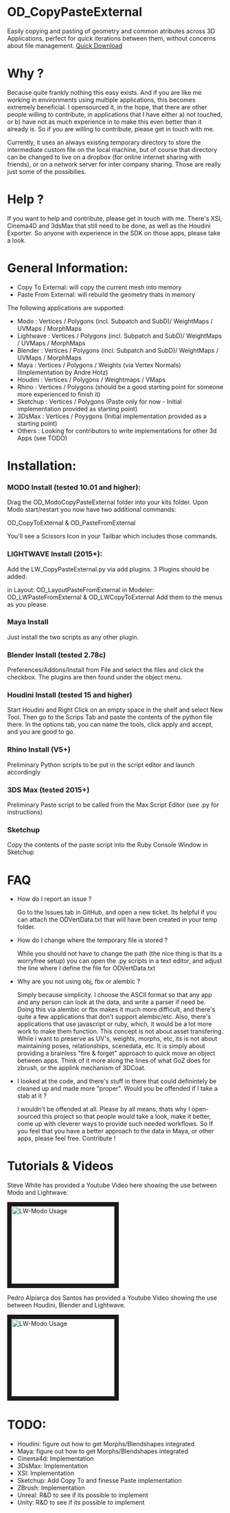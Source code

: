 # OD_CopyPasteExternal
Easily copying and pasting of geometry and common atributes across 3D Applications, perfect for quick iterations between them, without concerns about file management.              [Quick Download](https://github.com/heimlich1024/OD_CopyPasteExternal/archive/master.zip)

# Why ?

Because quite frankly nothing this easy exists.  And if you are like me working in environments using
multiple applications, this becomes extremely beneficial.  I opensourced it, in the hope, that there are other
people willing to contribute, in applications that I have either a) not touched, or b) have not as much experience
in to make this even better than it already is.  So if you are willing to contribute, please get in touch with me.

Currently, it uses an always existing temporary directory to store the intermediate custom file on the local machine,
but of course that directory can be changed to live on a dropbox (for online internet sharing with friends), or on a
network server for inter company sharing.  Those are really just some of the possibilies.

# Help ?

If you want to help and contribute, please get in touch with me.  There's XSI, Cinema4D and 3dsMax that still need
to be done, as well as the Houdini Exporter.  So anyone with experience in the SDK on those apps, please take a look.

# General Information:

* Copy To External: will copy the current mesh into memory
* Paste From External: will rebuild the geometry thats in memory

The following applications are supported:

* Modo      : Vertices / Polygons (incl. Subpatch and SubD)/ WeightMaps / UVMaps / MorphMaps
* Lightwave : Vertices / Polygons (incl. Subpatch and SubD)/ WeightMaps / UVMaps / MorphMaps
* Blender   : Vertices / Polygons (incl. Subpatch and SubD)/ WeightMaps / UVMaps / MorphMaps
* Maya      : Vertices / Polygons / Weights (via Vertex Normals) (Implementation by Andre Hotz)
* Houdini   : Vertices / Polygons / Weightmaps / VMaps
* Rhino		: Vertices / Polygons (should be a good starting point for someone more experienced to finish it)
* Sketchup  : Vertices / Polygons (Paste only for now - Initial implementation provided as starting point)
* 3DsMax 	: Vertices / Poyygons (Initial implementation provided as a starting point)
* Others	: Looking for contributors to write implementations for other 3d Apps (see TODO)

# Installation:

### MODO Install (tested 10.01 and higher):

Drag the OD_ModoCopyPasteExternal folder into your kits folder.
Upon Modo start/restart you now have two additional commands:

OD_CopyToExternal & OD_PasteFromExternal

You'll see a Scissors Icon in your Tailbar which includes those commands.

### LIGHTWAVE Install (2015+):

Add the LW_CopyPasteExternal.py via add plugins. 3 Plugins should be added:

in Layout: OD_LayoutPasteFromExternal
in Modeler: OD_LWPasteFromExternal & OD_LWCopyToExternal
Add them to the menus as you please.

### Maya Install

Just install the two scripts as any other plugin.

### Blender Install (tested 2.78c)

Preferences/Addons/Install from File and select the files and click the checkbox.
The plugins are then found under the object menu.

### Houdini Install (tested 15 and higher)

Start Houdini and Right Click on an empty space in the shelf and select New Tool.
Then go to the Scrips Tab and paste the contents of the python file there.  In the
options tab, you can name the tools, click apply and accept, and you are good to go.

### Rhino Install (V5+)

Preliminary Python scripts to be put in the script editor and launch accordingly

### 3DS Max (tested 2015+)

Preliminary Paste script to be called from the Max Script Editor (see .py for instructions)

### Sketchup

Copy the contents of the paste script into the Ruby Console Window in Sketchup

# FAQ
* How do I report an issue ?

  Go to the Issues tab in GitHub, and open a new ticket.  Its helpful if you can attach the ODVertData.txt that will
  have been created in your temp folder.
* How do I change where the temporary file is stored ?

  While you should not have to change the path (the nice thing is that its a worryfree setup) you can open the .py scripts
  in a text editor, and adjust the line where I define the file for ODVertData.txt
* Why are you not using obj, fbx or alembic ?

  Simply because simplicity.  I choose the ASCII format so that any app and any person can look at the data, and write a parser
  if need be.  Doing this via alembic or fbx makes it much more difficult, and there's quite a few applications that don't support
  alembic/etc.  Also, there's applications that use javascript or ruby, which, it would be a lot more work to make them function.
  This concept is not about asset transfering.  While i want to preserve as UV's, weights, morphs, etc, its is not about maintaining
  poses, relationships, scenedata, etc.  It is simply about providing a brainless "fire & forget" approach to quick move an object
  between apps.  Think of it more along the lines of what GoZ does for zbrush, or the applink mechanism of 3DCoat.
* I looked at the code, and there's stuff in there that could definintely be cleaned up and made more "proper".  Would you be offended
  if I take a stab at it ?

  I wouldn't be offended at all.  Please by all means, thats why I open-sourced this project so that people would take a look, make it
  better, come up with cleverer ways to provide such needed workflows.  So If you feel that you have a better approach to the data in
  Maya, or other apps, please feel free.  Contribute !


# Tutorials & Videos

Steve White has provided a Youtube Video here showing the use between Modo and Lightwave.

<a href="http://www.youtube.com/watch?feature=player_embedded&v=6jKi34irylo
" target="_blank"><img src="http://img.youtube.com/vi/6jKi34irylo/0.jpg"
alt="LW-Modo Usage" width="240" height="180" border="10" /></a>

Pedro Alpiarça dos Santos has provided a Youtube Video showing the use between Houdini, Blender and Lightwave.

<a href="http://www.youtube.com/watch?feature=player_embedded&v=PFFQxb3nMvw
" target="_blank"><img src="http://img.youtube.com/vi/PFFQxb3nMvw/0.jpg"
alt="LW-Modo Usage" width="240" height="180" border="10" /></a>

# TODO:

* Houdini:  figure out how to get Morphs/Blendshapes integrated
* Maya:     figure out how to get Morphs/Blendshapes integrated
* Cinema4d: Implementation
* 3DsMax:   Implementation
* XSI:	    Implementation
* Sketchup: Add Copy To and finesse Paste implementation
* ZBrush:   Implementation
* Unreal:   R&D to see if its possible to implement
* Unity:    R&D to see if its possible to implement
